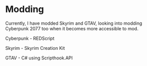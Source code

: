 # Modding
 
Currently, I have modded Skyrim and GTAV, looking into modding Cyberpunk 2077 too when it becomes more accessible to mod.

Cyberpunk - REDScript

Skyrim - Skyrim Creation Kit

GTAV - C# using Scripthook.API
